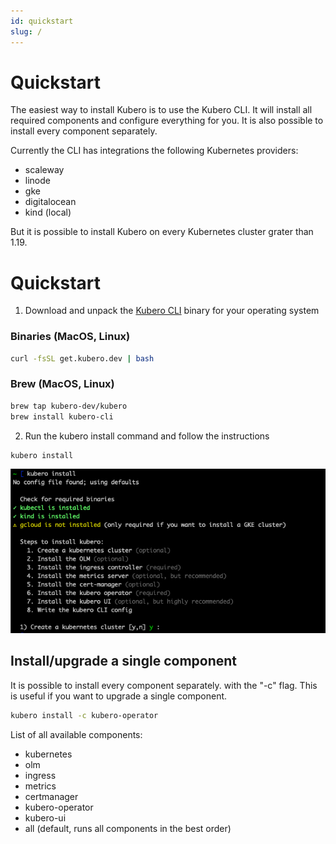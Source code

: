 ```yaml
---
id: quickstart
slug: /
---
```


# Quickstart

The easiest way to install Kubero is to use the Kubero CLI. It will install all required components and configure everything for you. It is also possible to install every component separately.

Currently the CLI has integrations the following Kubernetes providers:
- scaleway
- linode
- gke
- digitalocean
- kind (local)

But it is possible to install Kubero on every Kubernetes cluster grater than 1.19.

# Quickstart
1) Download and unpack the <a href="https://github.com/kubero-dev/kubero-cli/releases/latest">Kubero CLI</a> binary for your operating system


### Binaries (MacOS, Linux)
```bash
curl -fsSL get.kubero.dev | bash
```

### Brew (MacOS, Linux)
```bash
brew tap kubero-dev/kubero
brew install kubero-cli
```

2) Run the kubero install command and follow the instructions

```bash
kubero install
```

<img src="assets/img/quickstart_console.png" />

## Install/upgrade a single component

It is possible to install every component separately. with the "-c" flag. This is useful if you want to upgrade a single component.
```bash
kubero install -c kubero-operator
```

List of all available components:

- kubernetes
- olm
- ingress
- metrics
- certmanager
- kubero-operator
- kubero-ui
- all (default, runs all components in the best order)
